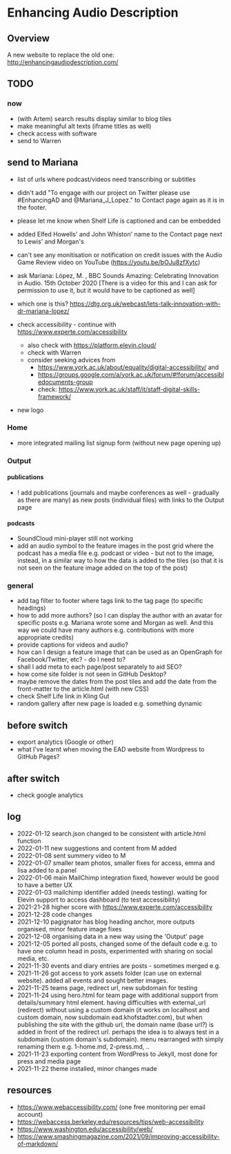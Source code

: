 # Enhancing Audio Description
## Overview
A new website to replace the old one: http://enhancingaudiodescription.com/

## TODO
### now
- (with Artem) search results display similar to blog tiles
-  make meaningful alt texts (iframe titles as well)
-  check access with software
-  send to Warren

## send to Mariana
- list of urls where podcast/videos need transcribing or subtitles
- didn't add "To engage with our project on Twitter please use #EnhancingAD and @Mariana_J_Lopez." to Contact page again as it is in the footer.
- please let me know when Shelf Life is captioned and can be embedded
- added Elfed Howells' and John Whiston' name to the Contact page next to Lewis' and Morgan's
- can't see any monitisation or notification on credit issues with the Audio Game Review video on YouTube (https://youtu.be/bOJu8zfXytc)
- ask Mariana: López, M. , BBC Sounds Amazing: Celebrating Innovation in Audio. 15th October 2020 [There is a video for this and I can ask for permission to use it, but it would have to be captioned as well]
- which one is this? https://dtg.org.uk/webcast/lets-talk-innovation-with-dr-mariana-lopez/

- check accessibility - continue with https://www.experte.com/accessibility
  - also check with https://platform.elevin.cloud/
  - check with Warren
  - consider seeking advices from 
    - https://www.york.ac.uk/about/equality/digital-accessibility/ and
    - https://groups.google.com/a/york.ac.uk/forum/#!forum/accessibledocuments-group
    - check: https://www.york.ac.uk/staff/it/staff-digital-skills-framework/
- new logo
  
### Home
- more integrated mailing list signup form (without new page opening up)

### Output
#### publications
- ! add publications (journals and maybe conferences as well - gradually as there are many) as new posts (individual files) with links to the Output page

#### podcasts
- SoundCloud mini-player still not working
- add an audio symbol to the feature images in the post grid where the podcast has a media file e.g. podcast or video - but not to the image, instead, in a similar way to how the data is added to the tiles (so that it is not seen on the feature image added on the top of the post)

### general
- add tag filter to footer where tags link to the tag page (to specific headings)
- how to add more authors? (so I can display the author with an avatar for specific posts e.g. Mariana wrote some and Morgan as well. And this way we could have many authors e.g. contributions with more appropriate credits)
- provide captions for videos and audio?
- how can I design a feature image that can be used as an OpenGraph for Facebook/Twitter, etc? - do I need to?
- shall I add meta to each page/post separately to aid SEO?
- how come site folder is not seen in GitHub Desktop?
- maybe remove the dates from the post tiles and add the date from the front-matter to the article.html (with new CSS)
- check Shelf Life link in Kling Gut
- random gallery after new page is loaded e.g. something dynamic

## before switch
- export analytics (Google or other)
- what I've learnt when moving the EAD website from Wordpress to GitHub Pages?

## after switch
- check google analytics

## log
- 2022-01-12 search.json changed to be consistent with article.html function
- 2022-01-11 new suggestions and content from M added
- 2022-01-08 sent summery video to M
- 2022-01-07 smaller team photos, smaller fixes for access, emma and lisa added to a.panel
- 2022-01-06 main MailChimp integration fixed, however would be good to have a better UX
- 2022-01-03 mailchimp identifier added (needs testing).  waiting for Elevin support to access dashboard (to test accessibility)
- 2021-21-28 higher score with https://www.experte.com/accessibility
- 2021-12-28 code changes
- 2021-12-10 pagignator has blog heading anchor, more outputs organised, minor feature image fixes
- 2021-12-08 organising data in a new way using the 'Output' page
- 2021-12-05 ported all posts, changed some of the default code e.g. to have one column head in posts, experimented with sharing on social media, etc. 
- 2021-11-30 events and diary entries are posts - sometimes merged e.g. 
- 2021-11-26 got access to york assets folder (can use on external website).  added all events and sought better images. 
- 2021-11-25 teams page, redirect url, new subdomain for testing
- 2021-11-24 using hero.html for team page with additional support from details/summary html element.  having difficulties with external_url (redirect) without using a custom domain (it works on localhost and custom domain, now subdomain ead.khofstadter.com), but when publishing the site with the github url, the domain name (base url?) is added in front of the redirect url.  perhaps the idea is to always test in a subdomain (custom domain's subdomain).  menu rearranged with simply renaming them e.g. 1-home.md, 2-press.md, .. 
- 2021-11-23 exporting content from WordPress to Jekyll, most done for press and media page
- 2021-11-22 theme installed, minor changes made

## resources
- https://www.webaccessibility.com/ (one free monitoring per email account)
- https://webaccess.berkeley.edu/resources/tips/web-accessibility
- https://www.washington.edu/accessibility/web/
- https://www.smashingmagazine.com/2021/09/improving-accessibility-of-markdown/
